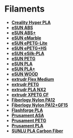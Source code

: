 # Filaments

- **[Creality Hyper PLA](./Creality%20Hyper%20PLA.md)**
- **[eSUN ABS](./eSUN%20ABS.md)**
- **[eSUN ABS+](./eSUN%20ABS+.md)**
- **[eSUN eMarble](./eSUN%20eMarble.md)**
- **[eSUN ePETG-Lite](./eSUN%20ePETG-Lite.md)**
- **[eSUN ePETG+HS](./eSUN%20ePETG+HS.md)**
- **[eSUN eSilk-PLA](./eSUN%20eSilk-PLA.md)**
- **[eSUN PETG](./eSUN%20PETG.md)**
- **[eSUN PLA](./eSUN%20PLA.md)**
- **[eSUN PLA+](./eSUN%20PLA+.md)**
- **[eSUN WOOD](./eSUN%20WOOD.md)**
- **[extrudr Flex Medium](./extrudr%20Flex%20Medium.md)**
- **[extrudr PETG](./extrudr%20PETG.md)**
- **[extrudr PLA NX2](./extrudr%20PLA%20NX2.md)**
- **[extrudr XPETG CF](./extrudr%20XPETG%20CF.md)**
- **[Fiberlogy Nylon PA12](./Fiberlogy%20Nylon%20PA12.md)**
- **[Fiberlogy Nylon PA12+GF15](./Fiberlogy%20Nylon%20PA12+GF15.md)**
- **[Flashforge PLA](./Flashforge%20PLA.md)**
- **[Prusament ASA](./Prusament%20ASA.md)**
- **[Prusament PETG](./Prusament%20PETG.md)**
- **[Prusament PLA](./Prusament%20PLA.md)**
- **[SUNLU PLA Carbon Fiber](./SUNLU%20PLA%20Carbon%20Fiber.md)**

